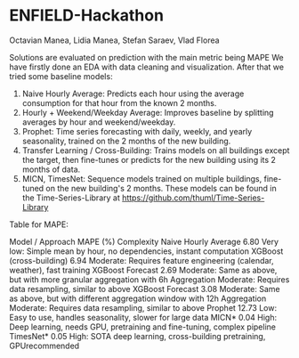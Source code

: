 # ENFIELD-Hackathon

Octavian Manea, Lidia Manea, Stefan Saraev, Vlad Florea

Solutions are evaluated on prediction with the main metric being MAPE
We have firstly done an EDA with data cleaning and visualization. After that we tried some baseline models:
1) Naive Hourly Average: Predicts each hour using the average consumption for that hour from the known 2 months.
2) Hourly + Weekend/Weekday Average: Improves baseline by splitting averages by hour and weekend/weekday.
3) Prophet: Time series forecasting with daily, weekly, and yearly seasonality, trained on the 2 months of the new building.
4) Transfer Learning / Cross-Building: Trains models on all buildings except the target, then fine-tunes or predicts for the new building using its 2 months of data.
5) MICN, TimesNet: Sequence models trained on multiple buildings, fine-tuned on the new building's 2 months. These models can be found in the Time-Series-Library at https://github.com/thuml/Time-Series-Library

Table for MAPE:

Model / Approach              	MAPE (%)	                         Complexity
Naive Hourly Average	            6.80	            Very low: Simple mean by hour, no dependencies, instant computation
XGBoost (cross-building)	        6.94	            Moderate: Requires feature engineering (calendar, weather), fast training
XGBoost Forecast	                2.69	              Moderate: Same as above, but with more granular aggregation
with 6h Aggregation		                               Moderate: Requires data resampling, similar to above	
XGBoost Forecast	                3.08	            Moderate: Same as above, but with different aggregation window
with 12h Aggregation		                               Moderate: Requires data resampling, similar to above
Prophet	                          12.73             	Low: Easy to use, handles seasonality, slower for large data
MICN*	                            0.04	       High: Deep learning, needs GPU, pretraining and fine-tuning, complex pipeline
TimesNet*                       	0.05	           High: SOTA deep learning, cross-building pretraining, GPUrecommended
